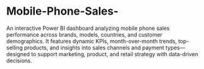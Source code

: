 # Mobile-Phone-Sales-
An interactive Power BI dashboard analyzing mobile phone sales performance across brands, models, countries, and customer demographics. It features dynamic KPIs, month-over-month trends, top-selling products, and insights into sales channels and payment types—designed to support marketing, product, and retail strategy with data-driven decisions.
